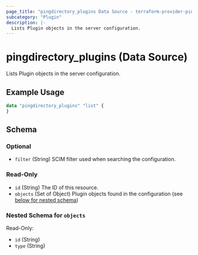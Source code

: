 ```yaml
---
page_title: "pingdirectory_plugins Data Source - terraform-provider-pingdirectory"
subcategory: "Plugin"
description: |-
  Lists Plugin objects in the server configuration.
---
```


# pingdirectory_plugins (Data Source)

Lists Plugin objects in the server configuration.

## Example Usage

```terraform
data "pingdirectory_plugins" "list" {
}
```

<!-- schema generated by tfplugindocs -->
## Schema

### Optional

- `filter` (String) SCIM filter used when searching the configuration.

### Read-Only

- `id` (String) The ID of this resource.
- `objects` (Set of Object) Plugin objects found in the configuration (see [below for nested schema](#nestedatt--objects))

<a id="nestedatt--objects"></a>
### Nested Schema for `objects`

Read-Only:

- `id` (String)
- `type` (String)

